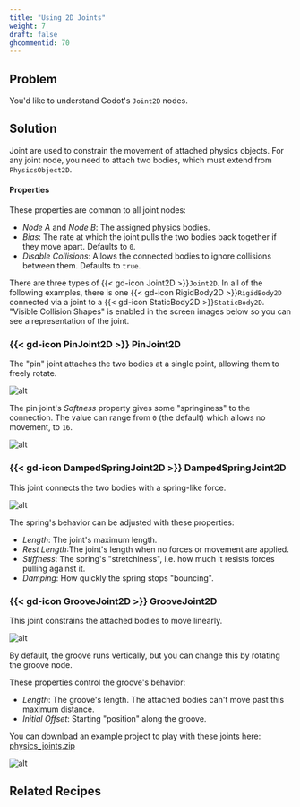 ```yaml
---
title: "Using 2D Joints"
weight: 7
draft: false
ghcommentid: 70
---
```


## Problem

You'd like to understand Godot's `Joint2D` nodes.

## Solution

Joint are used to constrain the movement of attached physics objects. For any joint node, you need to attach two bodies, which must extend from `PhysicsObject2D`.

#### Properties

These properties are common to all joint nodes:

- _Node A_ and _Node B_: The assigned physics bodies.
- _Bias_: The rate at which the joint pulls the two bodies back together if they move apart. Defaults to `0`.
- _Disable Collisions_: Allows the connected bodies to ignore collisions between them. Defaults to `true`.

There are three types of {{< gd-icon Joint2D >}}`Joint2D`. In all of the following examples, there is one {{< gd-icon RigidBody2D >}}`RigidBody2D` connected via a joint to a {{< gd-icon StaticBody2D >}}`StaticBody2D`. "Visible Collision Shapes" is enabled in the screen images below so you can see a representation of the joint.

### {{< gd-icon PinJoint2D >}} PinJoint2D

The "pin" joint attaches the two bodies at a single point, allowing them to freely rotate.

![alt](/3.x/img/pinjoint_example.gif)

The pin joint's _Softness_ property gives some "springiness" to the connection. The value can range from `0` (the default) which allows no movement, to `16`.

![alt](/3.x/img/pinjoint_example2.gif)

### {{< gd-icon DampedSpringJoint2D >}} DampedSpringJoint2D

This joint connects the two bodies with a spring-like force.

![alt](/3.x/img/springjoint_example.gif)

The spring's behavior can be adjusted with these properties:

- _Length_: The joint's maximum length.
- _Rest Length_:The joint's length when no forces or movement are applied.
- _Stiffness_: The spring's "stretchiness", i.e. how much it resists forces pulling against it.
- _Damping_: How quickly the spring stops "bouncing".

### {{< gd-icon GrooveJoint2D >}} GrooveJoint2D

This joint constrains the attached bodies to move linearly.

![alt](/3.x/img/groovejoint_example.gif)

By default, the groove runs vertically, but you can change this by rotating the groove node.

These properties control the groove's behavior:

- _Length_: The groove's length. The attached bodies can't move past this maximum distance.
- _Initial Offset_: Starting "position" along the groove.

You can download an example project to play with these joints here: [physics_joints.zip](/3.x/files/physics_joints.zip)

![alt](/3.x/img/joints_demo.png)

## Related Recipes
